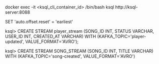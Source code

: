 docker exec -it <ksql_cli_container_id> /bin/bash
ksql http://ksql-server:8088

SET 'auto.offset.reset' = 'earliest'

ksql> CREATE STREAM player_stream (SONG_ID INT, STATUS VARCHAR, USER_ID INT, CREATED_AT VARCHAR) WITH (KAFKA_TOPIC='player-updated', VALUE_FORMAT='AVRO');

ksql> CREATE STREAM SONG_STREAM (SONG_ID INT, TITLE VARCHAR) WITH (KAFKA_TOPIC='song-created', VALUE_FORMAT='AVRO')